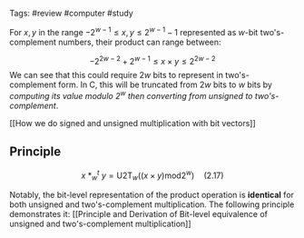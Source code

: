Tags: #review #computer #study 

For $x, y$ in the range $-2^{w-1} \leq x, y \leq 2^{w-1} - 1$ represented as $w$-bit two's-complement numbers, their product can range between:

$$
-2^{2w-2} + 2^{w-1} \leq x \times y \leq 2^{2w-2}
$$
We can see that this could require $2w$ bits to represent in two's-complement form. In C, this will be truncated from $2w$ bits to $w$ bits by *computing its value modulo $2^w$ then converting from unsigned to two's-complement*.

[[How we do signed and unsigned multiplication with bit vectors]]

## Principle

$$
x ~ *^{t}_{w} ~ y = \text{U2T}_{w}((x\times y)\text{mod}2^{w}) \quad \text{(2.17)}
$$

Notably, the bit-level representation of the product operation is **identical** for both unsigned and two's-complement multiplication. The following principle demonstrates it: [[Principle and Derivation of Bit-level equivalence of unsigned and two's-complement multiplication]]




